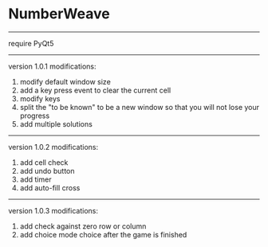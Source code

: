 # NumberWeave

---
require PyQt5

---
version 1.0.1 modifications:

1. modify default window size
2. add a key press event to clear the current cell
3. modify keys
4. split the "to be known" to be a new window so that you will not lose your progress
5. add multiple solutions

---
version 1.0.2 modifications:

1. add cell check
2. add undo button
3. add timer
4. add auto-fill cross

---
version 1.0.3 modifications:

1. add check against zero row or column
2. add choice mode choice after the game is finished
